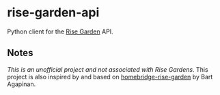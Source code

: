 # rise-garden-api
Python client for the [Rise Garden](https://www.risegardens.com) API.

## Notes
*This is an unofficial project and not associated with Rise Gardens*. This project is also inspired by and based on [homebridge-rise-garden](https://github.com/viamin/homebridge-rise-garden) by Bart Agapinan.